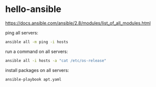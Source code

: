 # hello-ansible

https://docs.ansible.com/ansible/2.8/modules/list_of_all_modules.html

ping all servers:
```bash
ansible all -m ping -i hosts
```

run a command on all servers:
```bash
ansible all -i hosts -a "cat /etc/os-release"
```

install packages on all servers:
```bash
ansible-playbook apt.yaml
```
